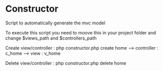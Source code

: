 # Constructor

Script to automatically generate the mvc model
 
To execute this script you need to moove this in your project folder and change $views_path and $controllers_path

Create view/controller :
  php constructor.php create home
  --> controller : c_home
  --> view : v_home
  
Delete view/controller :
   php constructor.php delete home
